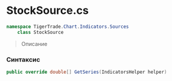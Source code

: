 
# StockSource.cs
```csharp
namespace TigerTrade.Chart.Indicators.Sources  
    class StockSource
```

> Описание

### Синтаксис
```csharp
public override double[] GetSeries(IndicatorsHelper helper)
```
